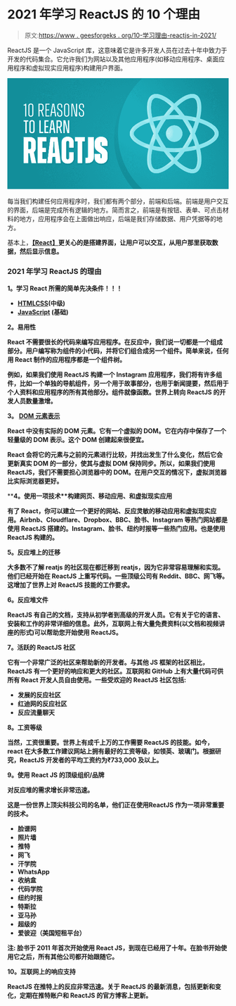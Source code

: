 # 2021 年学习 ReactJS 的 10 个理由

> 原文:[https://www . geesforgeks . org/10-学习理由-reactjs-in-2021/](https://www.geeksforgeeks.org/10-reasons-to-learn-reactjs-in-2021/)

ReactJS 是一个 JavaScript 库，这意味着它是许多开发人员在过去十年中致力于开发的代码集合。它允许我们为网站以及其他应用程序(如移动应用程序、桌面应用程序和虚拟现实应用程序)构建用户界面。

[![10-Reasons-to-Learn-ReactJS-in-2021](img/61472f9771b3a3c3dbab8595b01f68e4.png)](https://www.geeksforgeeks.org/reactjs-tutorials/)

每当我们构建任何应用程序时，我们都有两个部分，前端和后端。前端是用户交互的界面，后端是完成所有逻辑的地方。简而言之，前端是有按钮、表单、可点击材料的地方，应用程序会在上面做出响应，后端是我们存储数据、用户凭据等的地方。

基本上，[**【React】**](https://www.geeksforgeeks.org/react-js-introduction-working/)**更关心的是搭建界面，让用户可以交互，从用户那里获取数据，然后显示信息。**

### ****2021 年学习 ReactJS 的理由****

****1。学习 React 所需的简单先决条件！！！****

*   **[**HTML**](https://www.geeksforgeeks.org/html-tutorials/)[**CSS**](https://www.geeksforgeeks.org/css-tutorials/)(中级)**
*   **[**JavaScript**](https://www.geeksforgeeks.org/javascript-tutorial/) (基础)**

****2。易用性****

**React 不需要很长的代码来编写应用程序。在反应中，我们说一切都是一个组成部分。用户编写称为组件的小代码，并将它们组合成另一个组件。简单来说，任何用 React 制作的应用程序都是一个组件树。**

**例如，如果我们使用 ReactJS 构建一个 Instagram 应用程序，我们将有许多组件，比如一个单独的导航组件，另一个用于故事部分，也用于新闻提要，然后用于个人资料和应用程序的所有其他部分。组件就像函数。世界上转向 ReactJS 的开发人员数量激增。**

****3。** [**DOM 元素表示**](https://www.geeksforgeeks.org/reactjs-virtual-dom/)**

**React 中没有实际的 DOM 元素。它有一个虚拟的 DOM。它在内存中保存了一个轻量级的 DOM 表示。这个 DOM 创建起来很便宜。**

**React 会将它的元素与之前的元素进行比较，并找出发生了什么变化，然后它会更新真实 DOM 的一部分，使其与虚拟 DOM 保持同步。所以，如果我们使用 ReactJS，我们不需要担心浏览器中的 DOM。在用户交互的情况下，虚拟浏览器比实际浏览器更好。**

****4。使用一项技术**构建网页、移动应用、**和虚拟现实应用****

**有了 React，你可以建立一个更好的网站、反应灵敏的移动应用和虚拟现实应用。Airbnb、Cloudflare、Dropbox、BBC、脸书、Instagram 等热门网站都是使用 ReactJS 搭建的。Instagram、脸书、纽约时报等一些热门应用。也是使用 ReactJS 构建的。**

****5。反应堆上的迁移****

**大多数不了解 reatjs 的社区现在都迁移到 reatjs，因为它非常容易理解和实现。他们已经开始在 ReactJS 上重写代码。一些顶级公司有 Reddit、BBC、网飞等。这增加了世界上对 ReactJS 技能的工作要求。**

****6。反应堆文件****

**ReactJS 有自己的文档，支持从初学者到高级的开发人员。它有关于它的语言、安装和工作的非常详细的信息。此外，互联网上有大量免费资料(以文档和视频讲座的形式)可以帮助您开始使用 ReactJS。**

****7。活跃的 ReactJS 社区****

**它有一个非常广泛的社区来帮助新的开发者。与其他 JS 框架的社区相比，ReactJS 有一个更好的响应和更大的社区。互联网和 GitHub 上有大量代码可供所有 React 开发人员自由使用。一些受欢迎的 ReactJS 社区包括:**

*   **发展的反应社区**
*   **红迪网的反应社区**
*   **反应流量聊天**

****8。工资等级****

**当然，工资很重要。世界上有成千上万的工作需要 ReactJS 的技能。如今，react 在大多数工作建议网站上拥有最好的工资等级，如领英、玻璃门。根据研究，ReactJS 开发者的平均工资约为₹733,000 及以上。**

****9。使用 React JS 的顶级组织/品牌****

**对反应堆的需求增长非常迅速。**

**这是一份世界上顶尖科技公司的名单，他们正在使用ReactJS 作为一项非常重要的技术。**

*   **脸谱网**
*   **照片墙**
*   **推特**
*   **网飞**
*   **汗学院**
*   **WhatsApp**
*   **收纳盒**
*   **代码学院**
*   **纽约时报**
*   **特斯拉**
*   **亚马孙**
*   **超级的**
*   **爱彼迎（美国短租平台）**

****注:** 脸书于 2011 年首次开始使用 React JS，到现在已经用了十年。在脸书开始使用它之后，所有其他公司都开始跟随它。**

****10。互联网上的响应支持****

**ReactJS 在推特上的反应非常迅速。关于 ReactJS 的最新消息，包括更新和变化，定期在推特账户和 ReactJS 的官方博客上更新。**